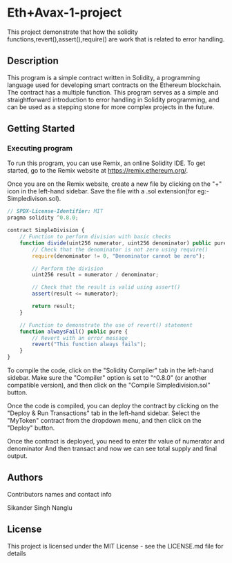 # Eth+Avax-1-project

This project demonstrate that how the solidity functions,revert(),assert(),require() are work that is related to error handling.
## Description

This program is a simple contract written in Solidity, a programming language used for developing smart contracts on the Ethereum blockchain. The contract has a multiple function. This program serves as a simple and straightforward introduction to error handling in Solidity programming, and can be used as a stepping stone for more complex projects in the future.

## Getting Started

### Executing program

To run this program, you can use Remix, an online Solidity IDE. To get started, go to the Remix website at https://remix.ethereum.org/.

Once you are on the Remix website, create a new file by clicking on the "+" icon in the left-hand sidebar. Save the file with a .sol extension(for eg:-Simpledivison.sol).
```javascript
// SPDX-License-Identifier: MIT
pragma solidity ^0.8.0;

contract SimpleDivision {
    // Function to perform division with basic checks
    function divide(uint256 numerator, uint256 denominator) public pure returns (uint256) {
        // Check that the denominator is not zero using require()
        require(denominator != 0, "Denominator cannot be zero");

        // Perform the division
        uint256 result = numerator / denominator;

        // Check that the result is valid using assert()
        assert(result <= numerator);

        return result;
    }

    // Function to demonstrate the use of revert() statement
    function alwaysFail() public pure {
        // Revert with an error message
        revert("This function always fails");
    }
}


```

To compile the code, click on the "Solidity Compiler" tab in the left-hand sidebar. Make sure the "Compiler" option is set to "^0.8.0" (or another compatible version), and then click on the "Compile Simpledivision.sol" button.

Once the code is compiled, you can deploy the contract by clicking on the "Deploy & Run Transactions" tab in the left-hand sidebar. Select the "MyToken" contract from the dropdown menu, and then click on the "Deploy" button.

Once the contract is deployed, you need to enter thr value of numerator and denominator And then transact and now we can see total supply and final output.

## Authors

Contributors names and contact info

Sikander Singh Nanglu

## License

This project is licensed under the MIT License - see the LICENSE.md file for details
